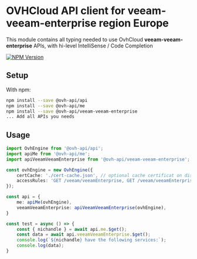 # OVHCloud API client for **veeam-veeam-enterprise** region Europe

This module contains all typing needed to use OvhCloud **veeam-veeam-enterprise** APIs, with hi-level IntelliSense / Code Completion

[![NPM Version](https://img.shields.io/npm/v/@ovh-api/veeam-veeam-enterprise.svg?style=flat)](https://www.npmjs.org/package/@ovh-api/veeam-veeam-enterprise)

## Setup

With npm:

```bash
npm install --save @ovh-api/api
npm install --save @ovh-api/me
npm install --save @ovh-api/veeam-veeam-enterprise
... Add all APIs you needs
```

## Usage

```typescript
import OvhEngine from '@ovh-api/api';
import apiMe from '@ovh-api/me';
import apiVeeamVeeamEnterprise from '@ovh-api/veeam-veeam-enterprise';

const ovhEngine = new OvhEngine({ 
    certCache: './cert-cache.json', // optional cache certificat on disk.
    accessRules: 'GET /veeam/veeamEnterprise, GET /veeam/veeamEnterprise/*, GET /me', // optional limit the requested privileges.
});

const api = {
    me: apiMe(ovhEngine),
    veeamVeeamEnterprise: apiVeeamVeeamEnterprise(ovhEngine),
}

const test = async () => {
    const { nichandle } = await api.me.$get();
    const data = await api.veeamVeeamEnterprise.$get();
    console.log(`${nichandle} have the following services:`);
    console.log(data);
}
```
